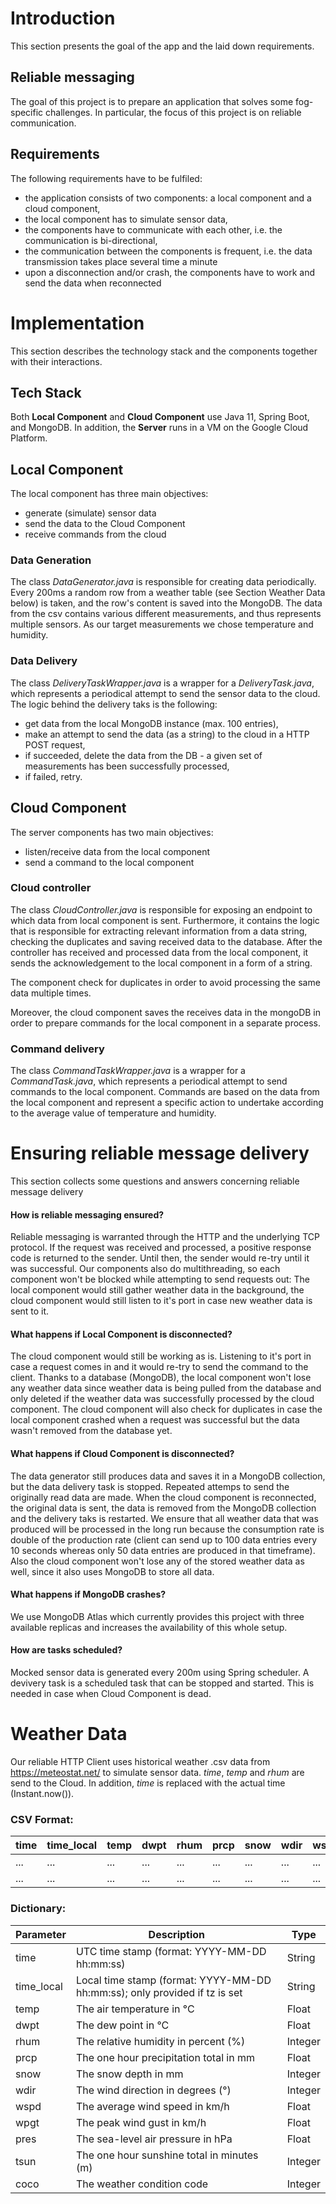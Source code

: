 # Introduction

This section presents the goal of the app and the laid down requirements.

## Reliable messaging

The goal of this project is to prepare an application that solves some 
fog-specific challenges. In particular, the focus of this project is on
reliable communication.

## Requirements

The following requirements have to be fulfiled:
 - the application consists of two components: a local component and a cloud component,
 - the local component has to simulate sensor data,
 - the components have to communicate with each other, i.e. the communication is bi-directional,
 - the communication between the components is frequent, i.e. the data transmission takes place several time a minute
 - upon a disconnection and/or crash, the components have to work and send the data when reconnected

# Implementation

This section describes the technology stack and the components together with their interactions.

## Tech Stack

Both **Local Component** and **Cloud Component** use Java 11, Spring Boot, and MongoDB. In addition, the **Server** runs in a VM on the Google Cloud Platform.

## Local Component

The local component has three main objectives: 
 - generate (simulate) sensor data
 - send the data to the Cloud Component
 - receive commands from the cloud

### Data Generation

The class _DataGenerator.java_ is responsible for creating data periodically. Every 200ms a random row from a weather table (see Section Weather Data below) is taken, and the row's content is saved into the MongoDB. The data from the csv contains various different measurements, and thus represents multiple sensors. As our target measurements we chose temperature and humidity. 

### Data Delivery

The class _DeliveryTaskWrapper.java_ is a wrapper for a _DeliveryTask.java_, which represents a periodical attempt to send the sensor data to the cloud. The logic behind the delivery taks is the following:
 * get data from the local MongoDB instance (max. 100 entries),
 * make an attempt to send the data (as a string) to the cloud in a HTTP POST request,
 * if succeeded, delete the data from the DB - a given set of measurements has been successfully processed,
 * if failed, retry.

## Cloud Component

The server components has two main objectives:
 - listen/receive data from the local component
 - send a command to the local component

### Cloud controller

The class _CloudController.java_ is responsible for exposing an endpoint to which data from local component is sent. 
Furthermore, it contains the logic that is responsible for extracting relevant information from a data string, checking the duplicates 
and saving received data to the database. After the controller has received and processed data from the local component, 
it sends the acknowledgement to the local component in a form of a string. 

The component check for duplicates in order to avoid processing the same data multiple times.

Moreover, the cloud component saves the receives data in the mongoDB in order to prepare commands for the local component in a separate process.

### Command delivery

The class _CommandTaskWrapper.java_ is a wrapper for a _CommandTask.java_, which represents a periodical attempt to send commands to the local component. Commands are based on the data from the local component and represent a specific action to undertake according to the average value of temperature and humidity.

# Ensuring reliable message delivery

This section collects some questions and answers concerning reliable message delivery

#### How is reliable messaging ensured?

Reliable messaging is warranted through the HTTP and the underlying TCP protocol. If the request was received and processed, a positive response code is returned to the sender. Until then, the sender would re-try until it was successful. Our components also do multithreading, so each component won't be blocked while attempting to send requests out: The local component would still gather weather data in the background, the cloud component would still listen to it's port in case new weather data is sent to it.

#### What happens if Local Component is disconnected?

The cloud component would still be working as is. Listening to it's port in case a request comes in and it would re-try to send the command to the client. Thanks to a database (MongoDB), the local component won't lose any weather data since weather data is being pulled from the database and only deleted if the weather data was successfully processed by the cloud component. The cloud component will also check for duplicates in case the local component crashed when a request was successful but the data wasn't removed from the database yet.

#### What happens if Cloud Component is disconnected?

The data generator still produces data and saves it in a MongoDB collection, but the data delivery task is stopped. Repeated attemps to send the originally read data are made. 
When the cloud component is reconnected, the original data is sent, the data is removed from the MongoDB collection and the delivery taks is restarted. We ensure that all weather data that was produced will be processed in the long run because the consumption rate is double of the production rate (client can send up to 100 data entries every 10 seconds whereas only 50 data entries are produced in that timeframe). Also the cloud component won't lose any of the stored weather data as well, since it also uses MongoDB to store all data.

#### What happens if MongoDB crashes?

We use MongoDB Atlas which currently provides this project with three available replicas and increases the availability of this whole setup.

#### How are tasks scheduled?

Mocked sensor data is generated every 200m using Spring scheduler. A devivery task is a scheduled task that can be stopped and started. This is needed in case when Cloud Component is dead. 


# Weather Data

Our reliable HTTP Client uses historical weather .csv data from https://meteostat.net/ to simulate sensor data. 
_time_, _temp_ and _rhum_ are send to the Cloud. In addition, _time_ is replaced with the actual time (Instant.now()).

### CSV Format: 
| time | time_local | temp | dwpt | rhum | prcp | snow | wdir | wspd | wpgt | pres | tsun | coco |
| ------------- | ------------- |------------- | ------------- | ------------- |------------- | ------------- | ------------- |------------- | ------------- | ------------- |------------- | ------------- |
| ... | ... |... | ... | ... |... | ... | ... |... | ... | ... |... | ... |
| ... | ... |... | ... | ... |... | ... | ... |... | ... | ... |... | ... |

### Dictionary:

| Parameter |	Description	 | Type |
| ------------- | ------------- |------------- |
time |	UTC time stamp (format: YYYY-MM-DD hh:mm:ss) |	String
time_local |	Local time stamp (format: YYYY-MM-DD hh:mm:ss); only provided if tz is set |	String
temp |	The air temperature in °C |	Float
dwpt |	The dew point in °C |	Float
rhum |	The relative humidity in percent (%) |	Integer
prcp |	The one hour precipitation total in mm |	Float
snow |	The snow depth in mm |	Integer
wdir |	The wind direction in degrees (°) |	Integer
wspd |	The average wind speed in km/h |	Float
wpgt |	The peak wind gust in km/h |	Float
pres |	The sea-level air pressure in hPa |	Float
tsun |	The one hour sunshine total in minutes (m) |	Integer
coco |	The weather condition code |	Integer

  

